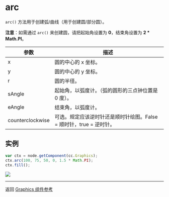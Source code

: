 # arc

`arc()` 方法用于创建弧/曲线（用于创建圆/部分圆）。   

**注意**：如需通过 `arc()` 来创建圆，请把起始角设置为 **0**，结束角设置为 **2 * Math.PI**。

| 参数 |   描述
| -------------- | ----------- |
| x | 圆的中心的 x 坐标。
| y | 圆的中心的 y 坐标。
| r | 圆的半径。
| sAngle | 起始角，以弧度计。（弧的圆形的三点钟位置是 0 度）。
| eAngle | 结束角，以弧度计。
| counterclockwise | 可选。规定应该逆时针还是顺时针绘图。False = 顺时针，true = 逆时针。

## 实例

```javascript
var ctx = node.getComponent(cc.Graphics);
ctx.arc(100, 75, 50, 0, 1.5 * Math.PI);
ctx.fill();
```

<a href="graphics/arc.png"><img src="graphics/arc.png"></a>

<hr>

返回 [Graphics 组件参考](../../components/graphics.md)
